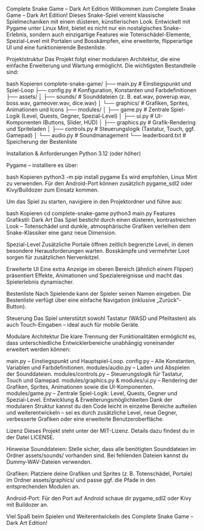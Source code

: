 Complete Snake Game – Dark Art Edition
Willkommen zum Complete Snake Game – Dark Art Edition! Dieses Snake-Spiel vereint klassische Spielmechaniken mit einem düsteren, künstlerischen Look. Entwickelt mit Pygame unter Linux Mint, bietet es nicht nur ein nostalgisches Snake-Erlebnis, sondern auch einzigartige Features wie Totenschädel-Elemente, Spezial-Level mit Portalen und Bosskämpfen, eine erweiterte, flipperartige UI und eine funktionierende Bestenliste.

Projektstruktur
Das Projekt folgt einer modularen Architektur, die eine einfache Erweiterung und Wartung ermöglicht. Die wichtigsten Bestandteile sind:

bash
Kopieren
complete-snake-game/
├── main.py                # Einstiegspunkt und Spiel-Loop
├── config.py              # Konfiguration, Konstanten und Farbdefinitionen
├── assets/
│   ├── sounds/            # Sounddateien (z. B. eat.wav, powerup.wav, boss.wav, gameover.wav, dice.wav)
│   └── graphics/          # Grafiken, Sprites, Animationen und Icons
├── modules/
│   ├── game.py            # Zentrale Spiel-Logik (Level, Quests, Gegner, Spezial-Level)
│   ├── ui.py              # UI-Komponenten (Buttons, Slider, HUD)
│   ├── graphics.py        # Grafik-Rendering und Spriteladen
│   ├── controls.py        # Steuerungslogik (Tastatur, Touch, ggf. Gamepad)
│   └── audio.py           # Soundmanagement
└── leaderboard.txt        # Speicherung der Bestenliste

Installation & Anforderungen
Python 3.12 (oder höher)

Pygame – installiere es über:

bash
Kopieren
python3 -m pip install pygame
Es wird empfohlen, Linux Mint zu verwenden. Für den Android-Port können zusätzlich pygame_sdl2 oder Kivy/Buildozer zum Einsatz kommen.

Um das Spiel zu starten, navigiere in den Projektordner und führe aus:

bash
Kopieren
cd complete-snake-game
python3 main.py
Features
Grafikstil: Dark Art
Das Spiel besticht durch einen düsteren, kontrastreichen Look – Totenschädel und dunkle, atmosphärische Grafiken verleihen dem Snake-Klassiker eine ganz neue Dimension.

Spezial-Level
Zusätzliche Portale öffnen zeitlich begrenzte Level, in denen besondere Herausforderungen warten. Bosskämpfe und vermehrter Loot sorgen für zusätzlichen Nervenkitzel.

Erweiterte UI
Eine extra Anzeige im oberen Bereich (ähnlich einem Flipper) präsentiert Effekte, Animationen und Spezialereignisse und macht das Spielerlebnis dynamischer.

Bestenliste
Nach Spielende kann der Spieler seinen Namen eingeben. Die Bestenliste verfügt über eine einfache Navigation (inklusive „Zurück“-Button).

Steuerung
Das Spiel unterstützt sowohl Tastatur (WASD und Pfeiltasten) als auch Touch-Eingaben – ideal auch für mobile Geräte.

Modulare Architektur
Die klare Trennung der Funktionalitäten ermöglicht es, dass unterschiedliche Entwicklerbereiche unabhängig voneinander erweitert werden können:

main.py – Einstiegspunkt und Hauptspiel-Loop.
config.py – Alle Konstanten, Variablen und Farbdefinitionen.
modules/audio.py – Laden und Abspielen der Sounddateien.
modules/controls.py – Steuerungslogik für Tastatur, Touch und Gamepad.
modules/graphics.py & modules/ui.py – Rendering der Grafiken, Sprites, Animationen sowie die UI-Komponenten.
modules/game.py – Zentrale Spiel-Logik: Level, Quests, Gegner und Spezial-Level.
Entwicklung & Erweiterungsmöglichkeiten
Dank der modularen Struktur kannst du den Code leicht in einzelne Bereiche aufteilen und weiterentwickeln – sei es durch zusätzliche Level, neue Gegner, verbesserte Grafiken oder eine erweiterte Benutzeroberfläche.

Lizenz
Dieses Projekt steht unter der MIT-Lizenz. Details dazu findest du in der Datei LICENSE.

Hinweise
Sounddateien:
Stelle sicher, dass alle benötigten Sounddateien im Ordner assets/sounds/ vorhanden sind. Bei fehlenden Dateien kannst du Dummy-WAV-Dateien verwenden.

Grafiken:
Platziere deine Grafiken und Sprites (z. B. Totenschädel, Portale) im Ordner assets/graphics/ und passe ggf. die Pfade in den entsprechenden Modulen an.

Android-Port:
Für den Port auf Android schaue dir pygame_sdl2 oder Kivy mit Buildozer an.

Viel Spaß beim Spielen und Weiterentwickeln des Complete Snake Game – Dark Art Edition!
